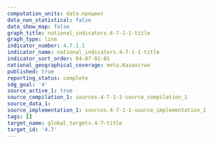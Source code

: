 ```yaml
---
computation_units: data.процент
data_non_statistical: false
data_show_map: false
graph_title: national_indicators.4-7-1-1-title
graph_type: line
indicator_number: 4.7.1.1
indicator_name: national_indicators.4-7-1-1-title
indicator_sort_order: 04-07-01-01
national_geographical_coverage: meta.Казахстан
published: true
reporting_status: complete
sdg_goal: '4'
source_active_1: true
source_compilation_1: sources.4-7-1-1-source_compilation_1
source_data_1:
source_implementation_1: sources.4-7-1-1-source_implementation_1
tags: []
target_name: global_targets.4-7-title
target_id: '4.7'
---
```


